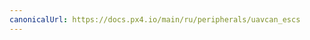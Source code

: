 ```yaml
---
canonicalUrl: https://docs.px4.io/main/ru/peripherals/uavcan_escs
---
```


<Redirect to="../uavcan/escs" />